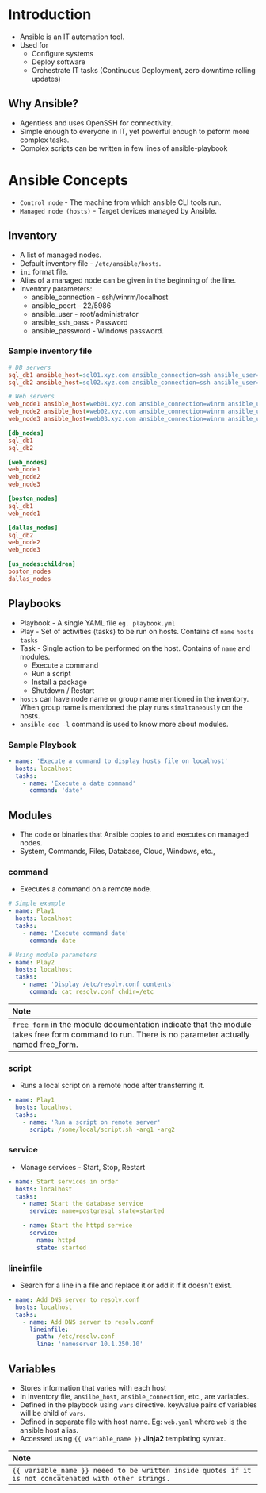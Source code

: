 # Introduction
- Ansible is an IT automation tool.
- Used for
    - Configure systems
    - Deploy software
    - Orchestrate IT tasks (Continuous Deployment, zero downtime rolling updates)
## Why Ansible?
- Agentless and uses OpenSSH for connectivity.
- Simple enough to everyone in IT, yet powerful enough to peform more complex tasks.
- Complex scripts can be written in few lines of ansible-playbook

# Ansible Concepts
- `Control node` - The machine from which ansible CLI tools run.
- `Managed node (hosts)` - Target devices managed by Ansible. 
## Inventory
- A list of managed nodes.
- Default inventory file - `/etc/ansible/hosts`.
- `ini` format file.
- Alias of a managed node can be given in the beginning of the line. 
- Inventory parameters:
    - ansible_connection - ssh/winrm/localhost
    - ansible_poert - 22/5986
    - ansible_user - root/administrator
    - ansible_ssh_pass - Password
    - ansible_password - Windows password.

### Sample inventory file
```ini
# DB servers
sql_db1 ansible_host=sql01.xyz.com ansible_connection=ssh ansible_user=root ansible_ssh_pass=Lin$Pass
sql_db2 ansible_host=sql02.xyz.com ansible_connection=ssh ansible_user=root ansible_ssh_pass=Lin$Pass

# Web servers
web_node1 ansible_host=web01.xyz.com ansible_connection=winrm ansible_user=administrator ansible_password=Win$Pass
web_node2 ansible_host=web02.xyz.com ansible_connection=winrm ansible_user=administrator ansible_password=Win$Pass
web_node3 ansible_host=web03.xyz.com ansible_connection=winrm ansible_user=administrator ansible_password=Win$Pass

[db_nodes]
sql_db1
sql_db2

[web_nodes]
web_node1
web_node2
web_node3

[boston_nodes]
sql_db1
web_node1

[dallas_nodes]
sql_db2
web_node2
web_node3

[us_nodes:children]
boston_nodes
dallas_nodes
```

## Playbooks
- Playbook - A single YAML file `eg. playbook.yml`
- Play - Set of activities (tasks) to be run on hosts. Contains of `name` `hosts` `tasks`
- Task - Single action to be performed on the host. Contains of `name` and modules.
    - Execute a command
    - Run a script
    - Install a package
    - Shutdown / Restart
- `hosts` can have node name or group name mentioned in the inventory. When group name is mentioned the play runs `simaltaneously` on the hosts.
- `ansible-doc -l` command is used to know more about modules. 

### Sample Playbook
```yaml
- name: 'Execute a command to display hosts file on localhost'
  hosts: localhost
  tasks:
    - name: 'Execute a date command'
      command: 'date'
```

## Modules
- The code or binaries that Ansible copies to and executes on managed nodes.
- System, Commands, Files, Database, Cloud, Windows, etc.,

### command
- Executes a command on a remote node.
```yaml
# Simple example
- name: Play1
  hosts: localhost
  tasks:
    - name: 'Execute command date'
      command: date

# Using module parameters
- name: Play2
  hosts: localhost
  tasks:
    - name: 'Display /etc/resolv.conf contents'
      command: cat resolv.conf chdir=/etc
```
| Note |
| :---- |
|`free_form` in the module documentation indicate that the module takes free form command to run. There is no parameter actually named free_form.|

### script
- Runs a local script on a remote node after transferring it.
```yaml
- name: Play1
  hosts: localhost
  tasks:
    - name: 'Run a script on remote server'
      script: /some/local/script.sh -arg1 -arg2
```

### service
- Manage services - Start, Stop, Restart
```yaml
- name: Start services in order
  hosts: localhost
  tasks:
    - name: Start the database service
      service: name=postgresql state=started

    - name: Start the httpd service
      service:
        name: httpd
        state: started
```

### lineinfile
- Search for a line in a file and replace it or add it if it doesn't exist.
```yaml
- name: Add DNS server to resolv.conf
  hosts: localhost
  tasks:
    - name: Add DNS server to resolv.conf
      lineinfile:
        path: /etc/resolv.conf
        line: 'nameserver 10.1.250.10'
```

## Variables
- Stores information that varies with each host
- In inventory file, `ansilbe_host`, `ansible_connection`, etc., are variables.
- Defined in the playbook using `vars` directive. key/value pairs of variables will be child of `vars`.
- Defined in separate file with host name. Eg: `web.yaml` where `web` is the ansible host alias.
- Accessed using `{{ variable_name }}` **Jinja2** templating syntax.

| Note |
|:---|
| `{{ variable_name }} neeed to be written inside quotes if it is not concatenated with other strings.`|



